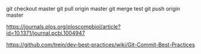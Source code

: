 git checkout master
git pull origin master
git merge test
git push origin master

https://journals.plos.org/ploscompbiol/article?id=10.1371/journal.pcbi.1004947

https://github.com/trein/dev-best-practices/wiki/Git-Commit-Best-Practices